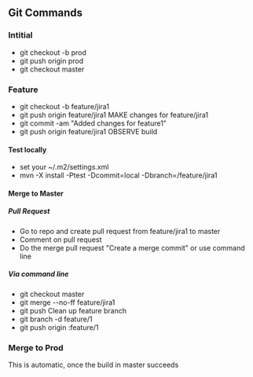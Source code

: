 ## Git Commands

### Intitial
* git checkout -b prod
* git push origin prod
* git checkout master

### Feature
* git checkout -b feature/jira1
* git push origin feature/jira1
MAKE changes for feature/jira1
* git commit -am  "Added changes for feature1"
* git push origin feature/jira1
OBSERVE build

#### Test locally
* set your ~/.m2/settings.xml
* mvn -X install -Ptest -Dcommit=local -Dbranch=/feature/jira1 

#### Merge to Master
##### Pull Request
* Go to repo and create pull request from feature/jira1 to master
* Comment on pull request
* Do the merge pull request "Create a merge commit" or use command line

##### Via command line
* git checkout master
* git merge --no-ff feature/jira1
* git push
Clean up feature branch
* git branch -d feature/1
* git push origin :feature/1


### Merge to Prod
This is automatic, once the build in master succeeds
